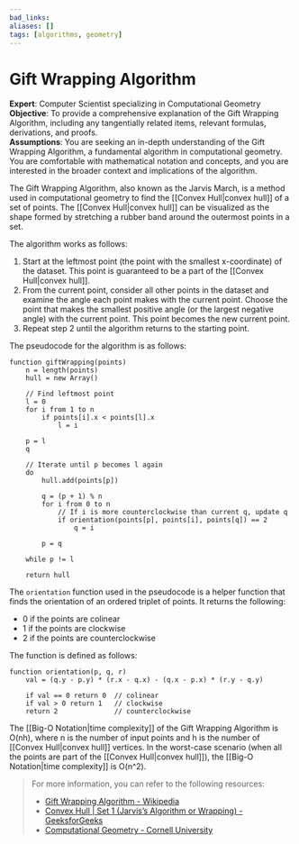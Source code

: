 ```yaml
---
bad_links: 
aliases: []
tags: [algorithms, geometry]
---
```

# Gift Wrapping Algorithm
**Expert**: Computer Scientist specializing in Computational Geometry  
**Objective**: To provide a comprehensive explanation of the Gift Wrapping Algorithm, including any tangentially related items, relevant formulas, derivations, and proofs.  
**Assumptions**: You are seeking an in-depth understanding of the Gift Wrapping Algorithm, a fundamental algorithm in computational geometry. You are comfortable with mathematical notation and concepts, and you are interested in the broader context and implications of the algorithm.

The Gift Wrapping Algorithm, also known as the Jarvis March, is a method used in computational geometry to find the [[Convex Hull|convex hull]] of a set of points. The [[Convex Hull|convex hull]] can be visualized as the shape formed by stretching a rubber band around the outermost points in a set.

The algorithm works as follows:

1. Start at the leftmost point (the point with the smallest x-coordinate) of the dataset. This point is guaranteed to be a part of the [[Convex Hull|convex hull]].
2. From the current point, consider all other points in the dataset and examine the angle each point makes with the current point. Choose the point that makes the smallest positive angle (or the largest negative angle) with the current point. This point becomes the new current point.
3. Repeat step 2 until the algorithm returns to the starting point.

The pseudocode for the algorithm is as follows:

```
function giftWrapping(points)
    n = length(points)
    hull = new Array()

    // Find leftmost point
    l = 0
    for i from 1 to n
        if points[i].x < points[l].x
            l = i

    p = l
    q

    // Iterate until p becomes l again
    do
        hull.add(points[p])

        q = (p + 1) % n
        for i from 0 to n
            // If i is more counterclockwise than current q, update q
            if orientation(points[p], points[i], points[q]) == 2
                q = i

        p = q

    while p != l

    return hull
```

The `orientation` function used in the pseudocode is a helper function that finds the orientation of an ordered triplet of points. It returns the following:

- 0 if the points are colinear
- 1 if the points are clockwise
- 2 if the points are counterclockwise

The function is defined as follows:

```
function orientation(p, q, r)
    val = (q.y - p.y) * (r.x - q.x) - (q.x - p.x) * (r.y - q.y)

    if val == 0 return 0  // colinear
    if val > 0 return 1   // clockwise
    return 2              // counterclockwise
```

The [[Big-O Notation|time complexity]] of the Gift Wrapping Algorithm is O(nh), where n is the number of input points and h is the number of [[Convex Hull|convex hull]] vertices. In the worst-case scenario (when all the points are part of the [[Convex Hull|convex hull]]), the [[Big-O Notation|time complexity]] is O(n^2).

> For more information, you can refer to the following resources:
> - [Gift Wrapping Algorithm - Wikipedia](https://www.google.com/search?q=Gift+Wrapping+Algorithm+Wikipedia)
> - [Convex Hull | Set 1 (Jarvis’s Algorithm or Wrapping) - GeeksforGeeks](https://www.google.com/search?q=Convex+Hull+%7C+Set+1+(Jarvis%E2%80%99s+Algorithm+or+Wrapping)+-+GeeksforGeeks)
> - [Computational Geometry - Cornell University](https://www.google.com/search?q=Computational+Geometry+-+Cornell+University)